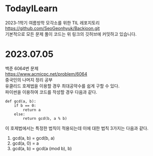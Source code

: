 # TodayILearn
2023-1학기 여름방학 모각소를 위한 TIL 레포지토리<br>
https://github.com/SeoGeonhyuk/Backjoon.git<br>
기본적으로 모든 문제 풀이 코드는 위 링크의 깃허브에 커밋하고 있습니다.<br>
# 2023.07.05
백준 6064번 문제<br>
https://www.acmicpc.net/problem/6064<br>
중국인의 나머지 정리 공부<br>
유클리드 호제법을 이용할 경우 최대공약수를 쉽게 구할 수 있다.<br>
파이썬을 이용하여 코드를 작성할 경우 다음과 같다.<br>
```
def gcd(a, b):
    if b == 0:
        return a
    else:
        return gcd(b, a % b)
```
이 호제법에서는 특정한 법칙이 적용되는데 이에 대한 법칙 3가지는 다음과 같다.<br>
1. gcd(a, b) = gcd(b, a)<br>
2. gcd(a, 0) = a<br>
3. gcd(a, b) = gcd(a (mod b), b)<br>
